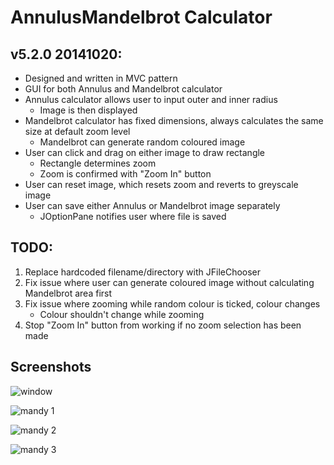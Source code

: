 # AnnulusMandelbrot Calculator

## v5.2.0 20141020:

- Designed and written in MVC pattern
- GUI for both Annulus and Mandelbrot calculator
- Annulus calculator allows user to input outer and inner radius
	- Image is then displayed
- Mandelbrot calculator has fixed dimensions, always calculates the same size at default zoom level
	- Mandelbrot can generate random coloured image
- User can click and drag on either image to draw rectangle
	- Rectangle determines zoom
	- Zoom is confirmed with "Zoom In" button
- User can reset image, which resets zoom and reverts to greyscale image
- User can save either Annulus or Mandelbrot image separately
	- JOptionPane notifies user where file is saved

## TODO:

1. Replace hardcoded filename/directory with JFileChooser
2. Fix issue where user can generate coloured image without calculating Mandelbrot area first
3. Fix issue where zooming while random colour is ticked, colour changes
	- Colour shouldn't change while zooming
4. Stop "Zoom In" button from working if no zoom selection has been made

## Screenshots

![window](http://i.imgur.com/XBpWOmP.png)

![mandy 1](http://i.imgur.com/Sg2l7d8.png)

![mandy 2](http://i.imgur.com/rwJM5ds.png)

![mandy 3](http://i.imgur.com/03G21iu.png)